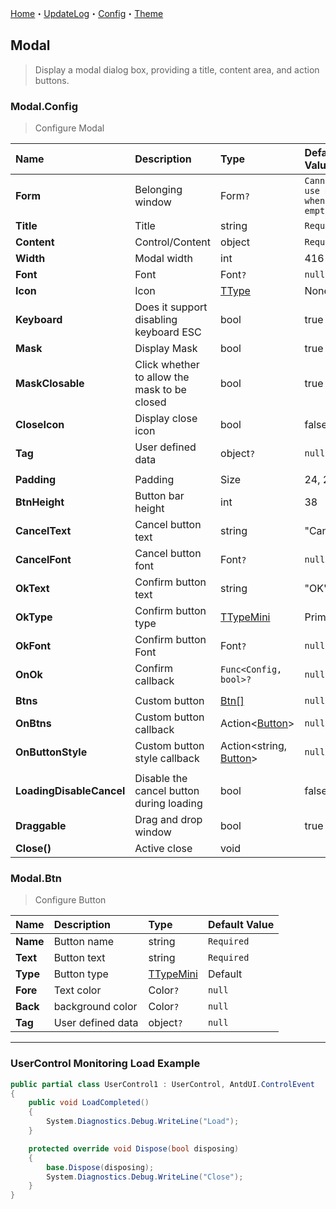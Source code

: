 [Home](../Home.md)・[UpdateLog](../UpdateLog.md)・[Config](../Config.md)・[Theme](../Theme.md)

## Modal

> Display a modal dialog box, providing a title, content area, and action buttons.

### Modal.Config

> Configure Modal

Name | Description | Type | Default Value |
:--|:--|:--|:--|
**Form** | Belonging window | Form`?` | `Cannot use mask when empty` |
**Title** | Title | string | `Required` |
**Content** | Control/Content | object | `Required` |
**Width** | Modal width | int | 416 |
**Font** | Font | Font`?` | `null` |
**Icon** | Icon | [TType](Enum.md#ttype) | None |
**Keyboard** | Does it support disabling keyboard ESC | bool | true |
**Mask** | Display Mask | bool | true |
**MaskClosable** | Click whether to allow the mask to be closed | bool | true |
**CloseIcon** | Display close icon | bool | false |
**Tag** | User defined data | object`?` | `null` |
||||
**Padding** | Padding | Size | 24, 20 |
**BtnHeight** | Button bar height | int | 38 |
**CancelText** | Cancel button text | string | "Cancel" |
**CancelFont** | Cancel button font | Font`?` | `null` |
**OkText** | Confirm button text | string | "OK" |
**OkType** | Confirm button type | [TTypeMini](Enum.md#ttypemini) | Primary |
**OkFont** | Confirm button Font | Font`?` | `null` |
**OnOk** | Confirm callback | `Func<Config, bool>?` | `null` |
||||
**Btns** | Custom button | [Btn[]](#modal.btn) | `null` |
**OnBtns** | Custom button callback | Action<[Button](#button)> | `null` |
**OnButtonStyle** | Custom button style callback | Action<string, [Button](Button)> | `null` |
||||
**LoadingDisableCancel** | Disable the cancel button during loading | bool | false |
**Draggable** | Drag and drop window | bool | true |
**Close()** | Active close | void | |

### Modal.Btn

> Configure Button

Name | Description | Type | Default Value |
:--|:--|:--|:--|
**Name** | Button name | string | `Required` |
**Text** | Button text | string | `Required` |
**Type** | Button type | [TTypeMini](Enum.md#ttypemini) | Default |
**Fore** | Text color | Color`?` | `null` |
**Back** | background color | Color`?` | `null` |
**Tag** | User defined data | object`?` | `null` |

***

### UserControl Monitoring Load Example

~~~csharp
public partial class UserControl1 : UserControl, AntdUI.ControlEvent
{
    public void LoadCompleted()
    {
        System.Diagnostics.Debug.WriteLine("Load");
    }

    protected override void Dispose(bool disposing)
    {
        base.Dispose(disposing);
        System.Diagnostics.Debug.WriteLine("Close");
    }
}
~~~